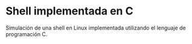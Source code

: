 # Shell implementada en C
Simulación de una shell en Linux implementada utilizando el lenguaje de programación C.
